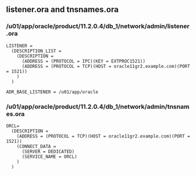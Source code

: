 ## listener.ora and tnsnames.ora 

### /u01/app/oracle/product/11.2.0.4/db_1/network/admin/listener.ora

````
LISTENER =
  (DESCRIPTION_LIST =
    (DESCRIPTION =
      (ADDRESS = (PROTOCOL = IPC)(KEY = EXTPROC1521))
      (ADDRESS = (PROTOCOL = TCP)(HOST = oracle11gr2.example.com)(PORT = 1521))
    )
  )

ADR_BASE_LISTENER = /u01/app/oracle
````

### /u01/app/oracle/product/11.2.0.4/db_1/network/admin/tnsnames.ora

````
ORCL=
  (DESCRIPTION =
    (ADDRESS = (PROTOCOL = TCP)(HOST = oracle11gr2.example.com)(PORT = 1521))
    (CONNECT_DATA =
      (SERVER = DEDICATED)
      (SERVICE_NAME = ORCL)
    )
  )
````
